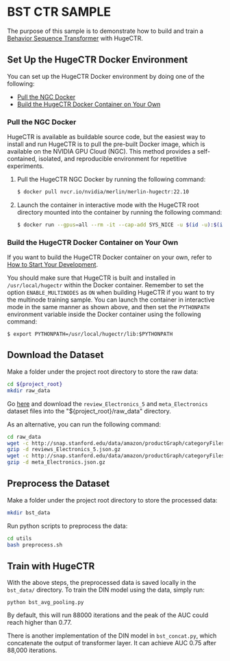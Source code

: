 # BST CTR SAMPLE #
The purpose of this sample is to demonstrate how to build and train a [Behavior Sequence Transformer](https://arxiv.org/pdf/1905.06874.pdf) with HugeCTR.

## Set Up the HugeCTR Docker Environment ##
You can set up the HugeCTR Docker environment by doing one of the following:
- [Pull the NGC Docker](#pull-the-ngc-docker)
- [Build the HugeCTR Docker Container on Your Own](#build-the-hugectr-docker-container-on-your-own)

### Pull the NGC Docker ###
HugeCTR is available as buildable source code, but the easiest way to install and run HugeCTR is to pull the pre-built Docker image, which is available on the NVIDIA GPU Cloud (NGC). This method provides a self-contained, isolated, and reproducible environment for repetitive experiments.

1. Pull the HugeCTR NGC Docker by running the following command:
   ```bash
   $ docker pull nvcr.io/nvidia/merlin/merlin-hugectr:22.10
   ```
2. Launch the container in interactive mode with the HugeCTR root directory mounted into the container by running the following command:
   ```bash
   $ docker run --gpus=all --rm -it --cap-add SYS_NICE -u $(id -u):$(id -g) -v $(pwd):/hugectr -w /hugectr nvcr.io/nvidia/merlin/merlin-hugectr:22.10
   ```

### Build the HugeCTR Docker Container on Your Own ###
If you want to build the HugeCTR Docker container on your own, refer to [How to Start Your Development](https://nvidia-merlin.github.io/HugeCTR/master/hugectr_contributor_guide.html#how-to-start-your-development).

You should make sure that HugeCTR is built and installed in `/usr/local/hugectr` within the Docker container. Remember to set the option `ENABLE_MULTINODES` as `ON` when building HugeCTR if you want to try the multinode training sample. You can launch the container in interactive mode in the same manner as shown above, and then set the `PYTHONPATH` environment variable inside the Docker container using the following command:
```shell
$ export PYTHONPATH=/usr/local/hugectr/lib:$PYTHONPATH
``` 

## Download the Dataset ##
Make a folder under the project root directory to store the raw data:
```bash
cd ${project_root}
mkdir raw_data
```
Go [here](https://jmcauley.ucsd.edu/data/amazon/) and download the `review_Electronics_5` and `meta_Electronics` dataset files into the "${project_root}/raw_data" directory. 

As an alternative, you can run the following command:
```bash
cd raw_data
wget -c http://snap.stanford.edu/data/amazon/productGraph/categoryFiles/reviews_Electronics_5.json.gz
gzip -d reviews_Electronics_5.json.gz
wget -c http://snap.stanford.edu/data/amazon/productGraph/categoryFiles/meta_Electronics.json.gz
gzip -d meta_Electronics.json.gz
```
## Preprocess the Dataset ##
Make a folder under the project root directory to store the processed data:
```bash
mkdir bst_data
```
Run python scripts to preprocess the data:
```bash
cd utils
bash preprocess.sh
```

## Train with HugeCTR ##
With the above steps, the preprocessed data is saved locally in the `bst_data/` directory. To train the DIN model using the data, simply run:
```
python bst_avg_pooling.py
```
By default, this will run 88000 iterations and the peak of the AUC could reach higher than 0.77.

There is another implementation of the DIN model in `bst_concat.py`, which concatenate the output of transformer layer. It can achieve AUC 0.75 after 88,000 iterations.
